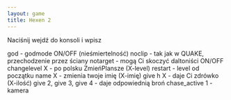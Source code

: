 ```yaml
---
layout: game
title: Hexen 2
---
```


Naciśnij wejdź do konsoli i wpisz

god                    		- godmode ON/OFF (nieśmiertelność)
noclip               		- tak jak w QUAKE, przechodzenie 
przez ściany
notarget                     	- mogą Ci skoczyć daltoniści ON/OFF
changelevel X          	- po polsku ZmieńPlansze (X-level)
restart                		- level od początku
name X                 		- zmienia twoje imię (X-imię)
give h X               		- daje Ci zdrówko (X-ilość)
give 2, give 3, give 4 	- daje odpowiednią broń
chase_active 1         	- kamera
